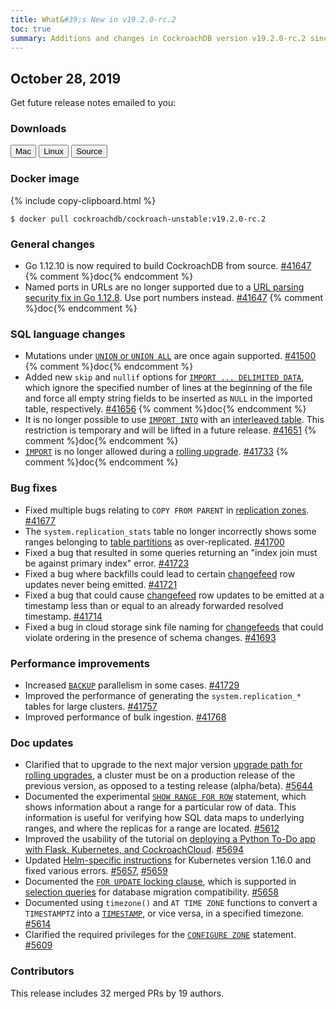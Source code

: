 ```yaml
---
title: What&#39;s New in v19.2.0-rc.2
toc: true
summary: Additions and changes in CockroachDB version v19.2.0-rc.2 since version v19.2.0-rc.1
---
```


## October 28, 2019

Get future release notes emailed to you:

<div class="hubspot-install-form install-form-1 clearfix">
    <script>
        hbspt.forms.create({
            css: '',
            cssClass: 'install-form',
            portalId: '1753393',
            formId: '39686297-81d2-45e7-a73f-55a596a8d5ff',
            formInstanceId: 1,
            target: '.install-form-1'
        });
    </script>
</div>

### Downloads

<div id="os-tabs" class="clearfix">
    <a href="https://binaries.cockroachdb.com/cockroach-v19.2.0-rc.2.darwin-10.9-amd64.tgz"><button id="mac" data-eventcategory="mac-binary-release-notes">Mac</button></a>
    <a href="https://binaries.cockroachdb.com/cockroach-v19.2.0-rc.2.linux-amd64.tgz"><button id="linux" data-eventcategory="linux-binary-release-notes">Linux</button></a>
    <a href="https://binaries.cockroachdb.com/cockroach-v19.2.0-rc.2.src.tgz"><button id="source" data-eventcategory="source-release-notes">Source</button></a>
</div>

### Docker image

{% include copy-clipboard.html %}
~~~shell
$ docker pull cockroachdb/cockroach-unstable:v19.2.0-rc.2
~~~

### General changes

- Go 1.12.10 is now required to build CockroachDB from source. [#41647][#41647] {% comment %}doc{% endcomment %}
- Named ports in URLs are no longer supported due to a [URL parsing security fix in Go 1.12.8](https://github.com/golang/go/commit/3226f2d492963d361af9dfc6714ef141ba606713). Use port numbers instead. [#41647][#41647] {% comment %}doc{% endcomment %}

### SQL language changes

- Mutations under [`UNION` or `UNION ALL`](../v19.2/selection-queries.html#union-combine-two-queries) are once again supported. [#41500][#41500] {% comment %}doc{% endcomment %}
- Added new `skip` and `nullif` options for [`IMPORT ... DELIMITED DATA`](../v19.2/import.html), which ignore the specified number of lines at the beginning of the file and force all empty string fields to be inserted as `NULL` in the imported table, respectively. [#41656][#41656] {% comment %}doc{% endcomment %}
- It is no longer possible to use [`IMPORT INTO`](../v19.2/import-into.html) with an [interleaved table](../v19.2/interleave-in-parent.html). This restriction is temporary and will be lifted in a future release. [#41651][#41651] {% comment %}doc{% endcomment %}
- [`IMPORT`](../v19.2/import.html) is no longer allowed during a [rolling upgrade](../v19.2/upgrade-cockroach-version.html). [#41733][#41733] {% comment %}doc{% endcomment %}

### Bug fixes

- Fixed multiple bugs relating to `COPY FROM PARENT` in [replication zones](../v19.2/configure-replication-zones.html). [#41677][#41677]
- The `system.replication_stats` table no longer incorrectly shows some ranges belonging to [table partitions](../v19.2/partitioning.html) as over-replicated. [#41700][#41700]
- Fixed a bug that resulted in some queries returning an "index join must be against primary index" error. [#41723][#41723]
- Fixed a bug where backfills could lead to certain [changefeed](../v19.2/change-data-capture.html) row updates never being emitted. [#41721][#41721]
- Fixed a bug that could cause [changefeed](../v19.2/change-data-capture.html) row updates to be emitted at a timestamp less than or equal to an already forwarded resolved timestamp. [#41714][#41714]
- Fixed a bug in cloud storage sink file naming for [changefeeds](../v19.2/change-data-capture.html) that could violate ordering in the presence of schema changes. [#41693][#41693]

### Performance improvements

- Increased [`BACKUP`](../v19.2/backup.html) parallelism in some cases. [#41729][#41729]
- Improved the performance of generating the `system.replication_*` tables for large clusters. [#41757][#41757]
- Improved performance of bulk ingestion. [#41768][#41768]

### Doc updates

- Clarified that to upgrade to the next major version [upgrade path for rolling upgrades](../v19.2/upgrade-cockroach-version.html), a cluster must be on a production release of the previous version, as opposed to a testing release (alpha/beta). [#5644][#5644]
- Documented the experimental [`SHOW RANGE FOR ROW`](../v19.2/show-range-for-row.html) statement, which shows information about a range for a particular row of data. This information is useful for verifying how SQL data maps to underlying ranges, and where the replicas for a range are located. [#5612][#5612]
- Improved the usability of the tutorial on [deploying a Python To-Do app with Flask, Kubernetes, and CockroachCloud](../cockroachcloud/deploy-a-python-to-do-app-with-flask-kubernetes-and-cockroachcloud.html). [#5694][#5694]
- Updated [Helm-specific instructions](../v19.2/orchestrate-cockroachdb-with-kubernetes.html) for Kubernetes version 1.16.0 and fixed various errors. [#5657][#5657], [#5659][#5659]
- Documented the [`FOR UPDATE` locking clause](../v19.2/postgresql-compatibility.html#locking-and-for-update), which is supported in [selection queries](../v19.2/selection-queries.html#parameters) for database migration compatibility. [#5658][#5658]
- Documented using `timezone()` and `AT TIME ZONE` functions to convert a `TIMESTAMPTZ` into a [`TIMESTAMP`](../v19.2/timestamp.html), or vice versa, in a specified timezone. [#5614][#5614]
- Clarified the required privileges for the [`CONFIGURE ZONE`](../v19.2/configure-zone.html) statement. [#5609][#5609]

### Contributors

This release includes 32 merged PRs by 19 authors.

[#41410]: https://github.com/cockroachdb/cockroach/pull/41410
[#41500]: https://github.com/cockroachdb/cockroach/pull/41500
[#41647]: https://github.com/cockroachdb/cockroach/pull/41647
[#41651]: https://github.com/cockroachdb/cockroach/pull/41651
[#41656]: https://github.com/cockroachdb/cockroach/pull/41656
[#41677]: https://github.com/cockroachdb/cockroach/pull/41677
[#41693]: https://github.com/cockroachdb/cockroach/pull/41693
[#41700]: https://github.com/cockroachdb/cockroach/pull/41700
[#41714]: https://github.com/cockroachdb/cockroach/pull/41714
[#41721]: https://github.com/cockroachdb/cockroach/pull/41721
[#41723]: https://github.com/cockroachdb/cockroach/pull/41723
[#41729]: https://github.com/cockroachdb/cockroach/pull/41729
[#41733]: https://github.com/cockroachdb/cockroach/pull/41733
[#41757]: https://github.com/cockroachdb/cockroach/pull/41757
[#41768]: https://github.com/cockroachdb/cockroach/pull/41768
[#5694]: https://github.com/cockroachdb/docs/pull/5694
[#5659]: https://github.com/cockroachdb/docs/pull/5659
[#5657]: https://github.com/cockroachdb/docs/pull/5657
[#5658]: https://github.com/cockroachdb/docs/pull/5658
[#5644]: https://github.com/cockroachdb/docs/pull/5644
[#5614]: https://github.com/cockroachdb/docs/pull/5614
[#5612]: https://github.com/cockroachdb/docs/pull/5612
[#5609]: https://github.com/cockroachdb/docs/pull/5609
